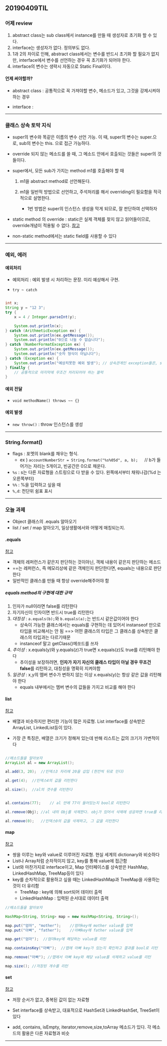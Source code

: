 ## 20190409TIL

### 어제 review

1. abstract class는 sub class에서 instance를 만들 때 생성자로 초기화 할 수 있다.
2. interface는 생성자가 없다. 정의부도 없다.
3. 1과 2의 차이로 인해, abstract class에서는 변수를 반드시 초기화 할 필요가 없지만, interface에서 변수를 선언하는 경우 꼭 초기화가 되어야 한다.
4. interface의 변수는 생략시 자동으로 Static Final이다.

#### 언제 써야할까? 

- abstract class : 공통적으로 꼭 가져야할 변수, 메소드가 있고, 그것을 강제시켜야 하는 경우

- interface : 


---
### 클래스 상속 토막 지식

- super의 변수와 똑같은 이름의 변수 선언 가능. 이 때, super의 변수는 super.으로, sub의 변수는 this. 으로 접근 가능하다.

- override 되지 않는 메소드를 쓸 때, 그 메소드 안에서 호출되는 것들은 super의 것들이다.

- super에서, 모든 sub가 가지는 method m1를 호출해야 할 때 
	1.  m1을 abstract method로 선언해둔다. 
	2.  m1을 일반적 방법으로 선언하고, 주석처리를 해서 overriding이 필요함을 적극적으로 설명한다.

		- 1번 방법은 super의 인스턴스 생성을 막게 되므로, 잘 판단하여 선택하자


- static method 의 override : static은 실제 객체를 찾지 않고 읽어들이므로, override개념이 적용될 수 없다.   [참고](https://hashcode.co.kr/questions/358/%EC%99%9C-%EC%9E%90%EB%B0%94%EC%97%90%EC%84%9C-static%EB%A9%94%EC%86%8C%EB%93%9C%EC%9D%98-%EC%98%A4%EB%B2%84%EB%9D%BC%EC%9D%B4%EB%94%A9%EC%9D%84-%ED%97%88%EC%9A%A9%ED%95%98%EC%A7%80-%EC%95%8A%EB%8A%94%EA%B1%B8%EA%B9%8C%EC%9A%94)

- non-static method에서는 static field를 사용할 수 있다

---
### 예외, 에러

#### 예외처리

- 예외처리 : 예외 발생 시 처리하는 문장. 미리 예상해서 구현.

- `try ~ catch`

```java

int x;
String y = "12 3";
try {
	x = 4 / Integer.parseInt(y);

	System.out.println(x);
} catch (ArithmeticException ex) {
	System.out.println(ex.getMessage());
	System.out.println("0으로 나눌 수 없습니다");
} catch (NumberFormatException ex) {
	System.out.println(ex.getMessage());
	System.out.println("숫자 형식이 아닙니다");
} catch (Exception ex) {
	System.out.println("예상치못한 예외 발생"); // 상속관계인 exception들은, sub일수록 먼저 나오게
} finally {
	// 공통적으로 마지막에 무조건 처리되어야 하는 블럭
}

```

#### 예외 전달 

- `void methodName() throws ~~ {}`

#### 예외 발생

- `new throw()` : throw 인스턴스를 생성


---

### String.format()

- flags : 포멧의 blank를 채우는 형식.
	- ex ) `accountNumberStr = String.format("%s%05d", a, b);	`// b가 들어가는 자리는 5개이고, 빈공간은 0으로 채운다.
- `%s` : s는 다른 자료형을 스트링으로 다 받을 수 있다. 왼쪽에서부터 채워나감(%d 는 오른쪽부터)
- `%%` : %을 입력하고 싶을 때 
- `%,d`: 천단위 쉼표 표시

---

### 오늘 과제
- Object 클래스의 .equals 알아오기
- list / set / map 알아오기, 일상생활에서와 어떻게 매칭되는지.



#### .equals
[참고](http://iilii.egloos.com/3999066)

- 객체의 레퍼런스가 같은지 판단하는 것이아닌, 객체 내용이 같은지 판단하는 메소드
- ==는 레퍼런스, 즉 메모리상에 같은 객체인지 판단한다면, equals는 내용으로 판단한다
- 일반적인 클래스를 만들 때 항상 override해주어야 함

##### equals method의 구현에 대한 규약

1. 인자가 null이라면 false를 리턴한다
2. 자기자신이 인자이면 반드시 true를 리턴한다
3. *대칭성* : `a.equals(b);`와 `b.equals(a);`는 반드시 같은값이어야 한다 
	- 상속이 가능한 클래스에서는 equals를 구현하는 데 있어서 instanseof 만으로 타입을 비교해서는 안 됨 ==> 어떤 클래스의 타입은 그 클래스를 상속받은 클래스의 타입과는 다르기때문
	- instanceof 말고 getClass()메쏘드를 쓰자
4. *추이성* : x.equals(y)와 y.equals(z)가 true면 x.equals(z)도 true를 리턴해야 한다
	- 추이성을 보장하려면, **인자가 자기 자신의 클래스 타입이 아닐 경우 무조건 false**를 리턴하고, 대칭성을 명확히 지켜야함
5. *일관성* : x,y의 멤버 변수가 변하지 않는 이상 x.equals(y)는 항상 같은 값을 리턴해야 한다
	- equals 내부에서는 멤버 변수의 값들을 가지고 비교를 해야 한다 


#### list
[참고](https://wikidocs.net/207)

- 배열과 비슷하지만 편리한 기능이 많은 자료형. List interface를 상속받은 ArrayList, LinkedList등이 있다.

- 가장 큰 특징은, 배열은 크기가 정해져 있는데 반해 리스트는 값의 크기가 가변적이다 

```java

//메소드들을 알아보자
ArrayList al = new ArrayList();

al.add(3, 20);	//인덱스3 자리에 20을 삽입 (한칸씩 뒤로 민다)

al.get(4);	//인덱스4의 값을 리턴한다

al.size();	//al의 갯수를 리턴한다


al.contains(77);	// al 안에 77이 들어있는지 bool로 리턴한다

al.remove(Obj);	//al 내의 Obj를 삭제한다. obj가 있어서 삭제에 성공하면 true를 리턴

al.remove(0);	//인덱스0의 값을 삭제하고, 그 값을 리턴한다

```


#### map
[참고](https://wikidocs.net/208)

- 쌍을 이루는 key와 value로 이루어진 자료형. 현실 세계의 dictionary와 비슷하다
- List나 Array처럼 순차적이지 않고, key를 통해 value에 접근함
- List와 마찬가지로 interface이고, Map 인터페이스를 상속받은 HashMap, LinkedHashMap, TreeMap등이 있다
- key를 순차적으로 활용하고 싶을 때는 LinkedHashMap과 TreeMap을 사용하는 것이 더 유리함
	- TreeMap : key에 의해 sort되어 데이터 출력
	- LinkedHashMap : 입력된 순서대로 데이터 출력


```java
//메소드들을 알아보자

HashMap<String, String> map = new HashMap<String, String>();

map.put("엄마", "mother");	//엄마key에 mother value를 입력
map.put("아빠", "father");	//아빠key에 father value를 입력

map.get("엄마");	//엄마key에 해당하는 value를 리턴

map.containsKey("아빠");	//맵에 아빠 key가 있는지 확인하고 결과를 bool로 리턴

map.remove("아빠"); //맵에서 아빠 key와 해당 value를 삭제하고 value를 리턴 

map.size();	//저장된 개수를 리턴

```



#### set
[참고](http://tcpschool.com/java/java_collectionFramework_set)
- 저장 순서가 없고, 중복된 값이 없는 자료형
- Set interface를 상속받고, 대표적으로 HashSet과 LinkedHashSet, TreeSet이 있다

- add, contains, isEmpty, iterator,remove,size,toArray 메소드가 있다. 각 메소드의 활용은 다른 자료형과 비슷
 



---
